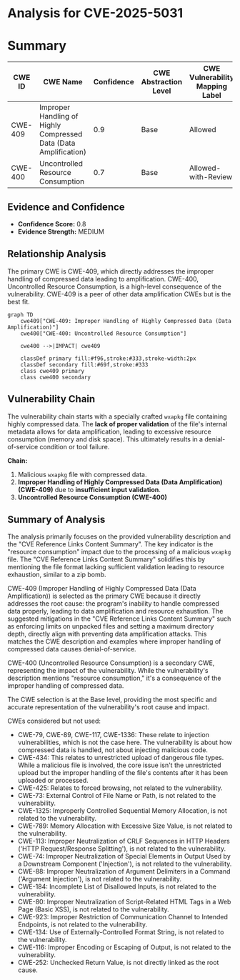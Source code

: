 # Analysis for CVE-2025-5031

# Summary
| CWE ID | CWE Name | Confidence | CWE Abstraction Level | CWE Vulnerability Mapping Label | CWE-Vulnerability Mapping Notes |
|---|---|---|---|---|---|
| CWE-409 | Improper Handling of Highly Compressed Data (Data Amplification) | 0.9 | Base | Allowed | Primary CWE - Root Cause|
| CWE-400 | Uncontrolled Resource Consumption | 0.7 | Base | Allowed-with-Review | Secondary - Impact|

## Evidence and Confidence

*   **Confidence Score:** 0.8
*   **Evidence Strength:** MEDIUM

## Relationship Analysis
The primary CWE is CWE-409, which directly addresses the improper handling of compressed data leading to amplification. CWE-400, Uncontrolled Resource Consumption, is a high-level consequence of the vulnerability. CWE-409 is a peer of other data amplification CWEs but is the best fit.

```mermaid
graph TD
    cwe409["CWE-409: Improper Handling of Highly Compressed Data (Data Amplification)"]
    cwe400["CWE-400: Uncontrolled Resource Consumption"]
    
    cwe400 -->|IMPACT| cwe409
    
    classDef primary fill:#f96,stroke:#333,stroke-width:2px
    classDef secondary fill:#69f,stroke:#333
    class cwe409 primary
    class cwe400 secondary
```

## Vulnerability Chain
The vulnerability chain starts with a specially crafted `wxapkg` file containing highly compressed data. The **lack of proper validation** of the file's internal metadata allows for data amplification, leading to excessive resource consumption (memory and disk space). This ultimately results in a denial-of-service condition or tool failure.

**Chain:**
1.  Malicious `wxapkg` file with compressed data.
2.  **Improper Handling of Highly Compressed Data (Data Amplification) (CWE-409)** due to **insufficient input validation**.
3.  **Uncontrolled Resource Consumption (CWE-400)**

## Summary of Analysis
The analysis primarily focuses on the provided vulnerability description and the "CVE Reference Links Content Summary". The key indicator is the "resource consumption" impact due to the processing of a malicious `wxapkg` file. The "CVE Reference Links Content Summary" solidifies this by mentioning the file format lacking sufficient validation leading to resource exhaustion, similar to a zip bomb.

CWE-409 (Improper Handling of Highly Compressed Data (Data Amplification)) is selected as the primary CWE because it directly addresses the root cause: the program's inability to handle compressed data properly, leading to data amplification and resource exhaustion. The suggested mitigations in the "CVE Reference Links Content Summary" such as enforcing limits on unpacked files and setting a maximum directory depth, directly align with preventing data amplification attacks. This matches the CWE description and examples where improper handling of compressed data causes denial-of-service.

CWE-400 (Uncontrolled Resource Consumption) is a secondary CWE, representing the impact of the vulnerability. While the vulnerability's description mentions "resource consumption," it's a consequence of the improper handling of compressed data.

The CWE selection is at the Base level, providing the most specific and accurate representation of the vulnerability's root cause and impact.

CWEs considered but not used:

*   CWE-79, CWE-89, CWE-117, CWE-1336: These relate to injection vulnerabilities, which is not the case here. The vulnerability is about how compressed data is handled, not about injecting malicious code.
*   CWE-434: This relates to unrestricted upload of dangerous file types. While a malicious file is involved, the core issue isn't the unrestricted upload but the improper handling of the file's contents after it has been uploaded or processed.
*   CWE-425: Relates to forced browsing, not related to the vulnerability.
*   CWE-73: External Control of File Name or Path, is not related to the vulnerability.
*   CWE-1325: Improperly Controlled Sequential Memory Allocation, is not related to the vulnerability.
*   CWE-789: Memory Allocation with Excessive Size Value, is not related to the vulnerability.
*   CWE-113: Improper Neutralization of CRLF Sequences in HTTP Headers ('HTTP Request/Response Splitting'), is not related to the vulnerability.
*   CWE-74: Improper Neutralization of Special Elements in Output Used by a Downstream Component ('Injection'), is not related to the vulnerability.
*   CWE-88: Improper Neutralization of Argument Delimiters in a Command ('Argument Injection'), is not related to the vulnerability.
*   CWE-184: Incomplete List of Disallowed Inputs, is not related to the vulnerability.
*   CWE-80: Improper Neutralization of Script-Related HTML Tags in a Web Page (Basic XSS), is not related to the vulnerability.
*   CWE-923: Improper Restriction of Communication Channel to Intended Endpoints, is not related to the vulnerability.
*   CWE-134: Use of Externally-Controlled Format String, is not related to the vulnerability.
*   CWE-116: Improper Encoding or Escaping of Output, is not related to the vulnerability.
*   CWE-252: Unchecked Return Value, is not directly linked as the root cause.